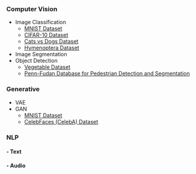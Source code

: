 ### Computer Vision

- Image Classification
  - [MNIST Dataset](https://github.com/shazzad-hasan/practice-deep-learning-with-pytorch/blob/main/image_classification/mlp_mnist.ipynb)
  - [CIFAR-10 Dataset](https://github.com/shazzad-hasan/practice-deep-learning-with-pytorch/blob/main/image_classification/cifar10.ipynb)
  - [Cats vs Dogs Dataset](https://github.com/shazzad-hasan/practice-deep-learning-with-pytorch/blob/main/image_classification/cat_vs_dog.ipynb)
  - [Hymenoptera Dataset](https://github.com/shazzad-hasan/practice-deep-learning-with-pytorch/blob/main/image_classification/ants_vs_bees.ipynb)
- Image Segmentation
- Object Detection
  - [Vegetable Dataset](https://github.com/shazzad-hasan/practice-deep-learning-with-pytorch/blob/main/object_detection/object_localization_vegetable_data.ipynb)
  - [Penn-Fudan Database for Pedestrian Detection and Segmentation](https://github.com/shazzad-hasan/practice-deep-learning-with-pytorch/blob/main/object_detection/pedestrian_detection_and_segmentation.ipynb)

### Generative 
- VAE
- GAN
  - [MNIST Dataset](https://github.com/shazzad-hasan/practice-deep-learning-with-pytorch/blob/main/gan/gan_mnist.ipynb)
  - [CelebFaces (CelebA) Dataset](https://github.com/shazzad-hasan/practice-deep-learning-with-pytorch/blob/main/gan/dcgan_celebrity_faces.ipynb)

### NLP

#### 	- Text

#### 	- Audio

